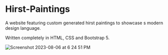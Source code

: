 # Hirst-Paintings


A website featuring custom generated hirst paintings to showcase s modern design language.


Written completely in HTML, CSS and Bootstrap 5.

![Screenshot 2023-08-06 at 6 24 51 PM](https://github.com/GlowingObsidian/Hirst-Paintings/assets/36966603/eabdcd7f-9db5-41d7-a517-5c2398d42e2b)
